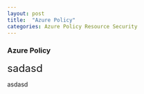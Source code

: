 ```yaml
---
layout: post
title:  "Azure Policy"
categories: Azure Policy Resource Security
---
```


<h3><b>Azure Policy</b></h3>

<font size=+2>sadasd</font>

asdasd
